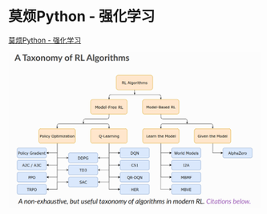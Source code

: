 # 莫烦Python - 强化学习

[莫烦Python - 强化学习](https://www.bilibili.com/video/BV13W411Y75P)

<img src="Pics/mofan001.png">



